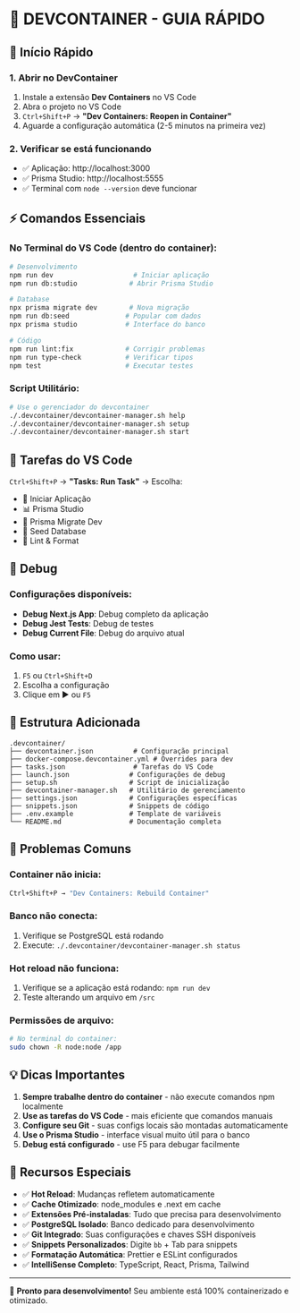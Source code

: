 # 🐳 DEVCONTAINER - GUIA RÁPIDO

## 🚀 Início Rápido

### 1. Abrir no DevContainer

1. Instale a extensão **Dev Containers** no VS Code
2. Abra o projeto no VS Code
3. `Ctrl+Shift+P` → **"Dev Containers: Reopen in Container"**
4. Aguarde a configuração automática (2-5 minutos na primeira vez)

### 2. Verificar se está funcionando

- ✅ Aplicação: http://localhost:3000
- ✅ Prisma Studio: http://localhost:5555
- ✅ Terminal com `node --version` deve funcionar

## ⚡ Comandos Essenciais

### No Terminal do VS Code (dentro do container):

```bash
# Desenvolvimento
npm run dev                    # Iniciar aplicação
npm run db:studio             # Abrir Prisma Studio

# Database
npx prisma migrate dev        # Nova migração
npm run db:seed              # Popular com dados
npx prisma studio            # Interface do banco

# Código
npm run lint:fix             # Corrigir problemas
npm run type-check           # Verificar tipos
npm test                     # Executar testes
```

### Script Utilitário:

```bash
# Use o gerenciador do devcontainer
./.devcontainer/devcontainer-manager.sh help
./.devcontainer/devcontainer-manager.sh setup
./.devcontainer/devcontainer-manager.sh start
```

## 🎯 Tarefas do VS Code

`Ctrl+Shift+P` → **"Tasks: Run Task"** → Escolha:

- 🚀 Iniciar Aplicação
- 📊 Prisma Studio
- 🔄 Prisma Migrate Dev
- 🌱 Seed Database
- 🧹 Lint & Format

## 🐛 Debug

### Configurações disponíveis:

- **Debug Next.js App**: Debug completo da aplicação
- **Debug Jest Tests**: Debug de testes
- **Debug Current File**: Debug do arquivo atual

### Como usar:

1. `F5` ou `Ctrl+Shift+D`
2. Escolha a configuração
3. Clique em ▶️ ou `F5`

## 📁 Estrutura Adicionada

```
.devcontainer/
├── devcontainer.json          # Configuração principal
├── docker-compose.devcontainer.yml # Overrides para dev
├── tasks.json                 # Tarefas do VS Code
├── launch.json               # Configurações de debug
├── setup.sh                  # Script de inicialização
├── devcontainer-manager.sh   # Utilitário de gerenciamento
├── settings.json             # Configurações específicas
├── snippets.json             # Snippets de código
├── .env.example              # Template de variáveis
└── README.md                 # Documentação completa
```

## 🔧 Problemas Comuns

### Container não inicia:

```bash
Ctrl+Shift+P → "Dev Containers: Rebuild Container"
```

### Banco não conecta:

1. Verifique se PostgreSQL está rodando
2. Execute: `./.devcontainer/devcontainer-manager.sh status`

### Hot reload não funciona:

1. Verifique se a aplicação está rodando: `npm run dev`
2. Teste alterando um arquivo em `/src`

### Permissões de arquivo:

```bash
# No terminal do container:
sudo chown -R node:node /app
```

## 💡 Dicas Importantes

1. **Sempre trabalhe dentro do container** - não execute comandos npm localmente
2. **Use as tarefas do VS Code** - mais eficiente que comandos manuais
3. **Configure seu Git** - suas configs locais são montadas automaticamente
4. **Use o Prisma Studio** - interface visual muito útil para o banco
5. **Debug está configurado** - use F5 para debugar facilmente

## 🌟 Recursos Especiais

- ✅ **Hot Reload**: Mudanças refletem automaticamente
- ✅ **Cache Otimizado**: node_modules e .next em cache
- ✅ **Extensões Pré-instaladas**: Tudo que precisa para desenvolvimento
- ✅ **PostgreSQL Isolado**: Banco dedicado para desenvolvimento
- ✅ **Git Integrado**: Suas configurações e chaves SSH disponíveis
- ✅ **Snippets Personalizados**: Digite `bb` + Tab para snippets
- ✅ **Formatação Automática**: Prettier e ESLint configurados
- ✅ **IntelliSense Completo**: TypeScript, React, Prisma, Tailwind

---

🎉 **Pronto para desenvolvimento!** Seu ambiente está 100% containerizado e otimizado.
